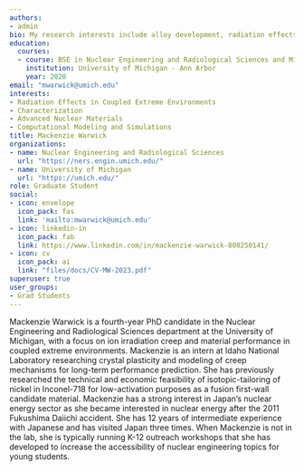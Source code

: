 ```yaml
---
authors:
- admin
bio: My research interests include alloy development, radiation effects, advanced characterization, and data analytics.
education:
  courses:
  - course: BSE in Nuclear Engineering and Radiological Sciences and Minor in Physics
    institution: University of Michigan - Ann Arbor
    year: 2020
email: "mwarwick@umich.edu"
interests:
- Radiation Effects in Coupled Extreme Environments
- Characterization
- Advanced Nuclear Materials
- Computational Modeling and Simulations
title: Mackenzie Warwick
organizations:
- name: Nuclear Engineering and Radiological Sciences
  url: "https://ners.engin.umich.edu/"
- name: University of Michigan
  url: "https://umich.edu/"
role: Graduate Student
social:
- icon: envelope
  icon_pack: fas
  link: 'mailto:mwarwick@umich.edu'
- icon: linkedin-in
  icon_pack: fab
  link: https://www.linkedin.com/in/mackenzie-warwick-808250141/
- icon: cv
  icon_pack: ai
  link: "files/docs/CV-MW-2023.pdf"
superuser: true
user_groups:
- Grad Students
---
```


Mackenzie Warwick is a fourth-year PhD candidate in the Nuclear Engineering and Radiological Sciences department at the University of Michigan, with a focus on ion irradiation creep and material performance in coupled extreme environments. Mackenzie is an intern at Idaho National Laboratory researching crystal plasticity and modeling of creep mechanisms for long-term performance prediction. She has previously researched the technical and economic feasibility of isotopic-tailoring of nickel in Inconel-718 for low-activation purposes as a fusion first-wall candidate material. Mackenzie has a strong interest in Japan’s nuclear energy sector as she became interested in nuclear energy after the 2011 Fukushima Daiichi accident. She has 12 years of intermediate experience with Japanese and has visited Japan three times. When Mackenzie is not in the lab, she is typically running K-12 outreach workshops that she has developed to increase the accessibility of nuclear engineering topics for young students. 

